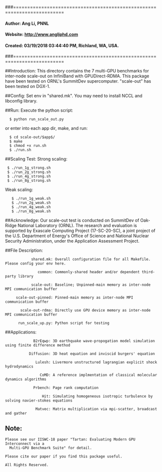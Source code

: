 ###========================================================================
####         Author:  Ang Li, PNNL
####        Website:  http://www.angliphd.com  
####        Created:  03/19/2018 03:44:40 PM, Richland, WA, USA.
###========================================================================

##Introduction:
 This directory contains the 7 multi-GPU benchmarks for inter-node scale-out on InfiniBand with GPUDirect-RDMA. This package have been tested on ORNL's SummitDev supercomputer. "scale-out" has been tested on DGX-1.

##Config:
 Set env in "shared.mk". You may need to install NCCL and libconfig library.

##Run:
 Execute the python script: 
 ```
   $ python run_scale_out.py
 ```
 or enter into each app dir, make, and run:
 ```  
   $ cd scale-out/$app$/
   $ make
   $ chmod +x run.sh
   $ ./run.sh
```

##Scaling Test:
  Strong scaling:
  ```
   $ ./run_1g_strong.sh
   $ ./run_2g_strong.sh
   $ ./run_4g_strong.sh
   $ ./run_8g_strong.sh
```

  Weak scaling: 
```
   $ ./run_1g_weak.sh
   $ ./run_2g_weak.sh
   $ ./run_4g_weak.sh
   $ ./run_8g_weak.sh
```
##Acknowledge:
 Our scale-out test is conducted on SummitDev of Oak-Ridge National Laboratory (ORNL). The
 research and evaluation is supported by Exascale Computing Project (17-SC-20-SC), a joint 
 project of the U.S. Department of Energy's Office of Science and National Nuclear Security
 Administration, under the Application Assessment Project.


##File Description: 
```shell
            shared.mk: Overall configuration file for all Makefile. Please config your env here.

               common: Commonly-shared header and/or dependent third-party library

            scale-out: Baseline; Unpinned-main memory as inter-node MPI communication buffer 

     scale-out-pinned: Pinned-main memory as inter-node MPI communication buffer

       scale-out-rdma: Directly use GPU device memory as inter-node MPI communication buffer

      run_scale_up.py: Python script for testing

```

##Applications:
```shell
             B2rEqwp: 3D earthquake wave-propogation model simulation using finite difference method

           Diffusion: 3D heat equation and inviscid burgers' equation

              Lulesh: Livermore unstructured lagrangian explicit shock hydrodynamics

                CoMD: A reference implmentation of classical molecular dynamics algorithms 

             Prbench: Page rank computation

                 Hit: Simulating homogeneous isotropic turbulence by solving navier-stokes equations

              Matvec: Matrix multiplication via mpi-scatter, broadcast and gather

```


## Note:

    Please see our IISWC-18 paper "Tartan: Evaluating Modern GPU Interconnect via a 
      Multi-GPU Benchmark Suite" for detail.

    Please cite our paper if you find this package useful.  
    
    All Rights Reserved.
